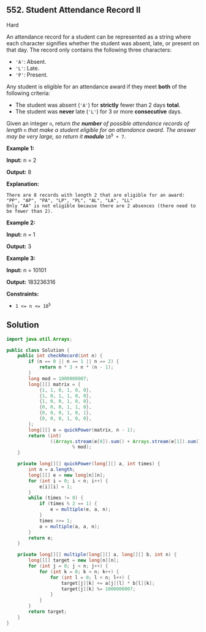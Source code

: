 ## 552\. Student Attendance Record II

Hard

An attendance record for a student can be represented as a string where each character signifies whether the student was absent, late, or present on that day. The record only contains the following three characters:

*   `'A'`: Absent.
*   `'L'`: Late.
*   `'P'`: Present.

Any student is eligible for an attendance award if they meet **both** of the following criteria:

*   The student was absent (`'A'`) for **strictly** fewer than 2 days **total**.
*   The student was **never** late (`'L'`) for 3 or more **consecutive** days.

Given an integer `n`, return _the **number** of possible attendance records of length_ `n` _that make a student eligible for an attendance award. The answer may be very large, so return it **modulo**_ <code>10<sup>9</sup> + 7</code>.

**Example 1:**

**Input:** n = 2

**Output:** 8

**Explanation:**

    There are 8 records with length 2 that are eligible for an award:
    "PP", "AP", "PA", "LP", "PL", "AL", "LA", "LL"
    Only "AA" is not eligible because there are 2 absences (there need to be fewer than 2). 

**Example 2:**

**Input:** n = 1

**Output:** 3 

**Example 3:**

**Input:** n = 10101

**Output:** 183236316 

**Constraints:**

*   <code>1 <= n <= 10<sup>5</sup></code>

## Solution

```java
import java.util.Arrays;

public class Solution {
    public int checkRecord(int n) {
        if (n == 0 || n == 1 || n == 2) {
            return n * 3 + n * (n - 1);
        }
        long mod = 1000000007;
        long[][] matrix = {
            {1, 1, 0, 1, 0, 0},
            {1, 0, 1, 1, 0, 0},
            {1, 0, 0, 1, 0, 0},
            {0, 0, 0, 1, 1, 0},
            {0, 0, 0, 1, 0, 1},
            {0, 0, 0, 1, 0, 0},
        };
        long[][] e = quickPower(matrix, n - 1);
        return (int)
                ((Arrays.stream(e[0]).sum() + Arrays.stream(e[1]).sum() + Arrays.stream(e[3]).sum())
                        % mod);
    }

    private long[][] quickPower(long[][] a, int times) {
        int n = a.length;
        long[][] e = new long[n][n];
        for (int i = 0; i < n; i++) {
            e[i][i] = 1;
        }
        while (times != 0) {
            if (times % 2 == 1) {
                e = multiple(e, a, n);
            }
            times >>= 1;
            a = multiple(a, a, n);
        }
        return e;
    }

    private long[][] multiple(long[][] a, long[][] b, int n) {
        long[][] target = new long[n][n];
        for (int j = 0; j < n; j++) {
            for (int k = 0; k < n; k++) {
                for (int l = 0; l < n; l++) {
                    target[j][k] += a[j][l] * b[l][k];
                    target[j][k] %= 1000000007;
                }
            }
        }
        return target;
    }
}
```